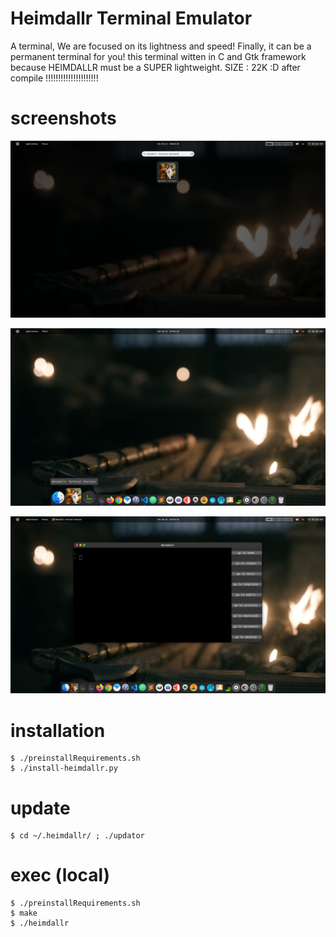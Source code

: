 # Heimdallr Terminal Emulator

A terminal,
We are focused on its lightness and speed!
Finally, it can be a permanent terminal for you!
this terminal witten in C and Gtk framework
because HEIMDALLR must be a SUPER lightweight.
SIZE : 22K :D
after compile !!!!!!!!!!!!!!!!!!!!!

# screenshots

![screenshots](screenshots/1.png)

![screenshots](screenshots/2.png)

![screenshots](screenshots/3.png)

# installation 
    $ ./preinstallRequirements.sh
    $ ./install-heimdallr.py

# update
    $ cd ~/.heimdallr/ ; ./updator

# exec (local)
    $ ./preinstallRequirements.sh
    $ make
    $ ./heimdallr

